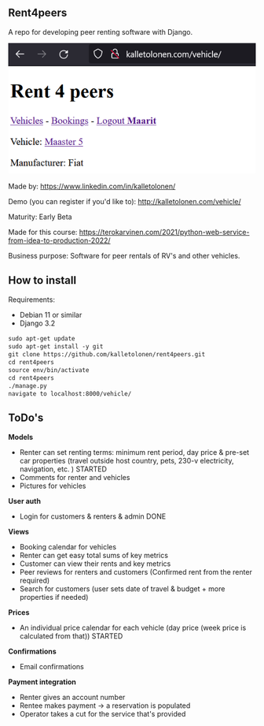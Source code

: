 ## Rent4peers
A repo for developing peer renting software with Django.

![Peer renting software](2.png)

Made by:
https://www.linkedin.com/in/kalletolonen/

Demo (you can register if you'd like to):
http://kalletolonen.com/vehicle/

Maturity:
Early Beta

Made for this course:
https://terokarvinen.com/2021/python-web-service-from-idea-to-production-2022/

Business purpose:
Software for peer rentals of RV's and other vehicles.

## How to install
Requirements:
* Debian 11 or similar
* Django 3.2

```
sudo apt-get update
sudo apt-get install -y git
git clone https://github.com/kalletolonen/rent4peers.git
cd rent4peers
source env/bin/activate
cd rent4peers
./manage.py
navigate to localhost:8000/vehicle/
```

## ToDo's

**Models**
- Renter can set renting terms: minimum rent period, day price & pre-set car properties (travel outside host country, pets, 230-v electricity, navigation, etc. ) STARTED
- Comments for renter and vehicles 
- Pictures for vehicles

**User auth**
- Login for customers & renters & admin DONE

**Views**
- Booking calendar for vehicles 
- Renter can get easy total sums of key metrics 
- Customer can view their rents and key metrics 
- Peer reviews for renters and customers (Confirmed rent from the renter required) 
- Search for customers (user sets date of travel & budget + more properties if needed) 

**Prices**
- An individual price calendar for each vehicle (day price (week price is calculated from that)) STARTED

**Confirmations**
- Email confirmations 

**Payment integration**
- Renter gives an account number 
- Rentee makes payment -> a reservation is populated 
- Operator takes  a cut for the service that's provided 
